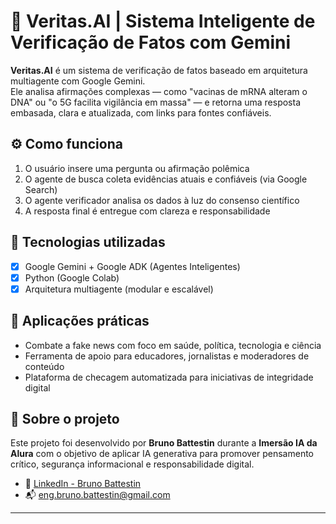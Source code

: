 # 🧠 Veritas.AI | Sistema Inteligente de Verificação de Fatos com Gemini

**Veritas.AI** é um sistema de verificação de fatos baseado em arquitetura multiagente com Google Gemini.  
Ele analisa afirmações complexas — como "vacinas de mRNA alteram o DNA" ou "o 5G facilita vigilância em massa" — e retorna uma resposta embasada, clara e atualizada, com links para fontes confiáveis.

## ⚙️ Como funciona

1. O usuário insere uma pergunta ou afirmação polêmica
2. O agente de busca coleta evidências atuais e confiáveis (via Google Search)
3. O agente verificador analisa os dados à luz do consenso científico
4. A resposta final é entregue com clareza e responsabilidade

## 🚀 Tecnologias utilizadas

- [x] Google Gemini + Google ADK (Agentes Inteligentes)
- [x] Python (Google Colab)
- [x] Arquitetura multiagente (modular e escalável)

## 🧩 Aplicações práticas

- Combate a fake news com foco em saúde, política, tecnologia e ciência
- Ferramenta de apoio para educadores, jornalistas e moderadores de conteúdo
- Plataforma de checagem automatizada para iniciativas de integridade digital

## 📌 Sobre o projeto

Este projeto foi desenvolvido por **Bruno Battestin** durante a **Imersão IA da Alura** com o objetivo de aplicar IA generativa para promover pensamento crítico, segurança informacional e responsabilidade digital.

- 🔗 [LinkedIn - Bruno Battestin](https://www.linkedin.com/in/brunobattestin/)
- 📬 eng.bruno.battestin@gmail.com

---
